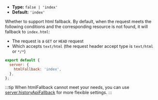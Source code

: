 - **Type:** `false | 'index'`
- **Default:** `'index'`

Whether to support html fallback. By default, when the request meets the following conditions and the corresponding resource is not found, it will fallback to `index.html`:

- The request is a `GET` or `HEAD` request
- Which accepts `text/html` (the request header accept type is `text/html` or `*/*`)

```js
export default {
  server: {
    htmlFallback: 'index',
  },
};
```

:::tip
When htmlFallback cannot meet your needs, you can use [server.historyApiFallback](/config/options/server#serverhistoryapifallback) for more flexible settings.
:::

